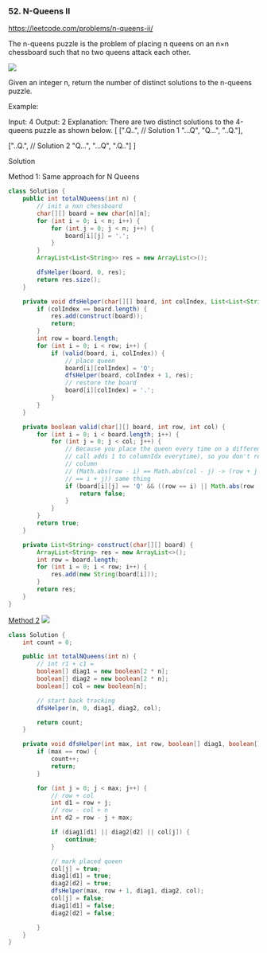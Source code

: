 ### 52. N-Queens II

https://leetcode.com/problems/n-queens-ii/

The n-queens puzzle is the problem of placing n queens on an n×n chessboard such that no two queens attack each other.

![](https://assets.leetcode.com/uploads/2018/10/12/8-queens.png)

Given an integer n, return the number of distinct solutions to the n-queens puzzle.

Example:

Input: 4
Output: 2
Explanation: There are two distinct solutions to the 4-queens puzzle as shown below.
[
 [".Q..",  // Solution 1
  "...Q",
  "Q...",
  "..Q."],

 ["..Q.",  // Solution 2
  "Q...",
  "...Q",
  ".Q.."]
]

Solution

Method 1: Same approach for N Queens
```java
class Solution {
    public int totalNQueens(int n) {
        // init a nxn chessboard
        char[][] board = new char[n][n];
        for (int i = 0; i < n; i++) {
            for (int j = 0; j < n; j++) {
                board[i][j] = '.';
            }
        }
        ArrayList<List<String>> res = new ArrayList<>();

        dfsHelper(board, 0, res);
        return res.size();
    }

    private void dfsHelper(char[][] board, int colIndex, List<List<String>> res) {
        if (colIndex == board.length) {
            res.add(construct(board));
            return;
        }
        int row = board.length;
        for (int i = 0; i < row; i++) {
            if (valid(board, i, colIndex)) {
                // place queen
                board[i][colIndex] = 'Q';
                dfsHelper(board, colIndex + 1, res);
                // restore the board
                board[i][colIndex] = '.';
            }
        }
    }

    private boolean valid(char[][] board, int row, int col) {
        for (int i = 0; i < board.length; i++) {
            for (int j = 0; j < col; j++) {
                // Because you place the queen every time on a different column ( the recursion
                // call adds 1 to columnIdx everytime), so you don't really need to check for
                // column
                // (Math.abs(row - i) == Math.abs(col - j) -> (row + j == col + i) || (row+ col
                // == i + j)) same thing
                if (board[i][j] == 'Q' && ((row == i) || Math.abs(row - i) == Math.abs(col - j))) {
                    return false;
                }
            }
        }
        return true;
    }

    private List<String> construct(char[][] board) {
        ArrayList<String> res = new ArrayList<>();
        int row = board.length;
        for (int i = 0; i < row; i++) {
            res.add(new String(board[i]));
        }
        return res;
    }
}
```

[Method 2](https://leetcode.wang/leetCode-52-N-QueensII.html)
![](https://windliang.oss-cn-beijing.aliyuncs.com/52_2.jpg)

```java
class Solution {
    int count = 0;

    public int totalNQueens(int n) {
        // int r1 + c1 =
        boolean[] diag1 = new boolean[2 * n];
        boolean[] diag2 = new boolean[2 * n];
        boolean[] col = new boolean[n];

        // start back tracking
        dfsHelper(n, 0, diag1, diag2, col);

        return count;
    }

    private void dfsHelper(int max, int row, boolean[] diag1, boolean[] diag2, boolean[] col) {
        if (max == row) {
            count++;
            return;
        }

        for (int j = 0; j < max; j++) {
            // row + col
            int d1 = row + j;
            // row - col + n
            int d2 = row - j + max;

            if (diag1[d1] || diag2[d2] || col[j]) {
                continue;
            }

            // mark placed queen
            col[j] = true;
            diag1[d1] = true;
            diag2[d2] = true;
            dfsHelper(max, row + 1, diag1, diag2, col);
            col[j] = false;
            diag1[d1] = false;
            diag2[d2] = false;

        }
    }
}
```